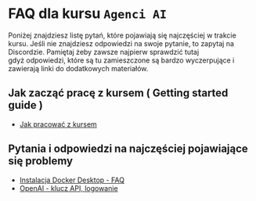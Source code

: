 # **FAQ dla kursu `Agenci AI`**

Poniżej znajdziesz listę pytań, które pojawiają się najczęściej w trakcie kursu. Jeśli nie znajdziesz odpowiedzi na swoje pytanie, to zapytaj na Discordzie. Pamiętaj żeby zawsze najpierw sprawdzić tutaj gdyż odpowiedzi, które są tu zamieszczone są bardzo wyczerpujące i zawierają linki do dodatkowych materiałów.

## **Jak zacząć pracę z kursem ( Getting started guide )**

- [Jak pracować z kursem](./pages/01_getting_started.md)

## **Pytania i odpowiedzi na najczęściej pojawiające się problemy**

- [Instalacja Docker Desktop - FAQ](./pages/02_docker_desktop.md)
- [OpenAI - klucz API, logowanie](./pages/03_open_ai.md)
